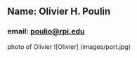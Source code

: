 ## Name: Olivier H. Poulin 
### email: poulio@rpi.edu  
photo of Olivier ![Olivier] (images/port.jpg) 
